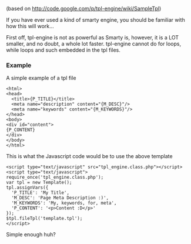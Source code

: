 (based on http://code.google.com/p/tpl-engine/wiki/SampleTpl)

If you have ever used a kind of smarty engine, you should be familiar with how this will work...

First off, tpl-engine is not as powerful as Smarty is, however, it is a LOT smaller, and no doubt, a whole lot faster. tpl-engine cannot do for loops, while loops and such embedded in the tpl files.

### Example ###
A simple example of a tpl file
```
<html>
<head>
  <title>{P_TITLE}</title>
  <meta name="description" content="{M_DESC}"/>
  <meta name="keywords" content="{M_KEYWORDS}"/>
</head>
<body>
<div id="content">
{P_CONTENT}
</div>
</body>
</html>
```

This is what the Javascript code would be to use the above template
```
<script type="text/javascript" src="tpl_engine.class.php"></script>
<script type="text/javascript">
require_once('tpl_engine.class.php');
var tpl = new Template();
tpl.assignVars({
  'P_TITLE': 'My Title',
  'M_DESC': 'Page Meta Description :)',
  'M_KEYWORDS': 'My, keywords, for, meta',
  'P_CONTENT': '<p>Content :D</p>'
});
$tpl.fileTpl('template.tpl');
</script>
```
Simple enough huh?